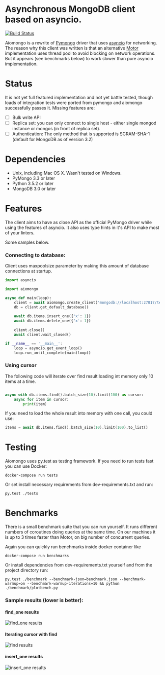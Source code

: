 # Asynchronous MongoDB client based on asyncio.

[![Build Status](https://travis-ci.org/ZeoAlliance/aiomongo.svg?branch=master)](https://travis-ci.org/ZeoAlliance/aiomongo)

Aiomongo is a rewrite of [Pymongo](https://github.com/mongodb/mongo-python-driver) driver that uses [asyncio](https://docs.python.org/3/library/asyncio.html) for networking. The reason why
this client was written is that an alternative [Motor](https://github.com/mongodb/motor) implementation uses thread pool
to avoid blocking on network operations. But it appears (see benchmarks below) to work slower than pure asyncio implementation.

# Status

It is not yet full featured implementation and not yet battle tested, though loads of integration tests were ported from pymongo and
aiomongo successfully passes it.
Missing features are:

- [ ] Bulk write API 
- [ ] Replica set: you can only connect to single host - either single mongod instance or mongos (in front of replica set).
- [ ] Authentication: The only method that is supported is SCRAM-SHA-1 (default for MongoDB as of version 3.2)

# Dependencies

- Unix, including Mac OS X. Wasn't tested on Windows.
- PyMongo 3.3 or later
- Python 3.5.2 or later
- MongoDB 3.0 or later

# Features

The client aims to have as close API as the official PyMongo driver while using the features of asyncio. It also uses type hints in it's API
to make most of your linters.

Some samples below.


### Connecting to database:

Client uses maxpoolsize parameter by making this amount of database connections at startup.

```python
import asyncio

import aiomongo

async def main(loop):
    client = await aiomongo.create_client('mongodb://localhost:27017/test?w=2&maxpoolsize=10', loop=loop)
    db = client.get_default_database()
    
    await db.items.insert_one({'x': 1})
    await db.items.delete_one({'x': 1})
    
    client.close()
    await client.wait_closed()

if __name__ == '__main__':
    loop = asyncio.get_event_loop()
    loop.run_until_complete(main(loop))
```


### Using cursor

The following code will iterate over find result loading int memory only 10 items at a time.
```python

async with db.items.find().batch_size(10).limit(100) as cursor:
    async for item in cursor:
        print(item)
```

If you need to load the whole result into memory with one call, you could use:
```python
items = await db.items.find().batch_size(10).limit(100).to_list()
```

# Testing

Aiomongo uses py.test as testing framework. If you need to run tests fast you can use Docker:

```
docker-compose run tests
```

Or set install necessary requirements from dev-requirements.txt and run:
```
py.test ./tests
```

# Benchmarks

There is a small benchmark suite that you can run yourself. It runs different numbers of coroutines doing queries at the same time.
On our machines it is up to 3 times faster than Motor, on big number of concurrent queries.

Again you can quickly run benchmarks inside docker container like
```
docker-compose run benchmarks
```

Or install dependencies from dev-requirements.txt yourself and from the project directory run:
```
py.test ./benchmark --benchmark-json=benchmark.json --benchmark-warmup=on --benchmark-warmup-iterations=10 && python ./benchmark/plotbench.py
```

### Sample results (lower is better):

#### find_one results

![find_one results](/benchmark/test_find_one.png?raw=true "find_one")

#### Iterating cursor with find
![find results](/benchmark/test_find.png?raw=true "find")

#### insert_one results
![insert_one results](/benchmark/test_insert_one.png?raw=true "find")
